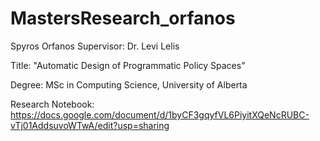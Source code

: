 # MastersResearch_orfanos
Spyros Orfanos
Supervisor: Dr. Levi Lelis

Title: "Automatic Design of Programmatic Policy Spaces" 

Degree: MSc in Computing Science, University of Alberta 


Research Notebook: https://docs.google.com/document/d/1byCF3gqyfVL6PiyitXQeNcRUBC-vTj01AddsuvoWTwA/edit?usp=sharing

